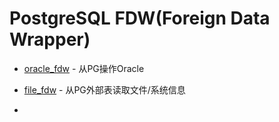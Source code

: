 # PostgreSQL FDW(Foreign Data Wrapper)

- [oracle_fdw](oracle_fdw.md) - 从PG操作Oracle

- [file_fdw](file_fdw.md) - 从PG外部表读取文件/系统信息
- 

